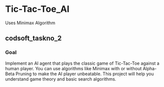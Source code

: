 # Tic-Tac-Toe_AI
Uses Minimax Algorithm

## codsoft_taskno_2
### Goal
Implement an AI agent that plays the classic game of Tic-Tac-Toe against a human player. You can use algorithms like Minimax with or without Alpha-Beta Pruning to make the AI player unbeatable. This project will help you understand game theory and basic search algorithms.


